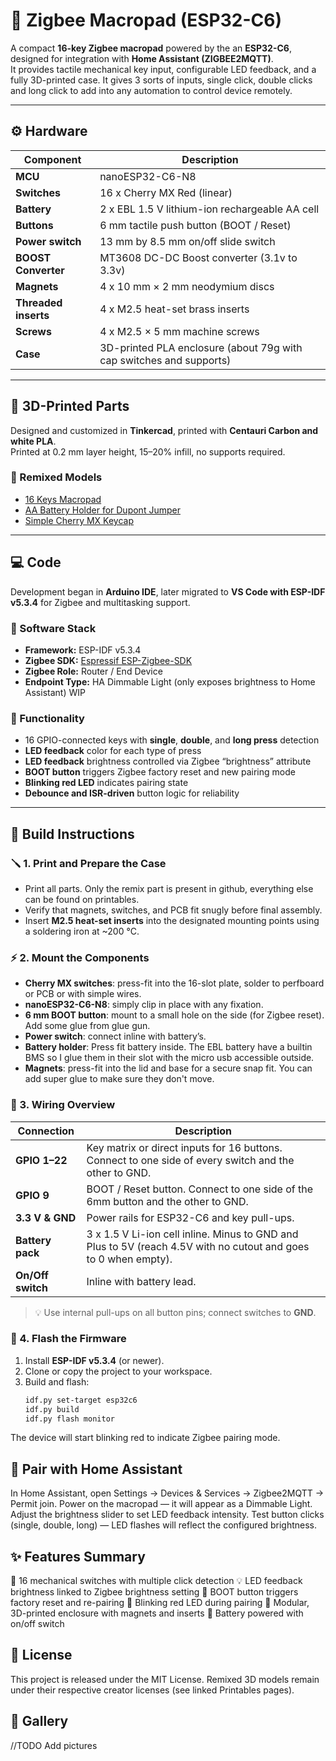 # 🧠 Zigbee Macropad (ESP32-C6)

A compact **16-key Zigbee macropad** powered by the an **ESP32-C6**, designed for integration with **Home Assistant (ZIGBEE2MQTT)**.  
It provides tactile mechanical key input, configurable LED feedback, and a fully 3D-printed case.
It gives 3 sorts of inputs, single click, double clicks and long click to add into any automation to control device remotely.

---

## ⚙️ Hardware

| Component | Description |
|------------|-------------|
| **MCU** | nanoESP32-C6-N8 |
| **Switches** | 16 x Cherry MX Red (linear) |
| **Battery** | 2 x EBL 1.5 V lithium-ion rechargeable AA cell |
| **Buttons** | 6 mm tactile push button (BOOT / Reset) |
| **Power switch** | 13 mm by 8.5 mm on/off slide switch |
| **BOOST Converter** | MT3608 DC-DC Boost converter (3.1v to 3.3v) |
| **Magnets** | 4 x 10 mm × 2 mm neodymium discs |
| **Threaded inserts** | 4 x M2.5 heat-set brass inserts |
| **Screws** | 4 x M2.5 × 5 mm machine screws |
| **Case** | 3D-printed PLA enclosure (about 79g with cap switches and supports) |

---

## 🧩 3D-Printed Parts

Designed and customized in **Tinkercad**, printed with **Centauri Carbon and white PLA**.  
Printed at 0.2 mm layer height, 15–20% infill, no supports required.

### 🔗 Remixed Models
- [16 Keys Macropad](https://www.printables.com/model/140766-16-keys-macropad)  
- [AA Battery Holder for Dupont Jumper](https://www.printables.com/model/380920-aa-battery-holder-for-dupont-jumper)  
- [Simple Cherry MX Keycap](https://www.printables.com/model/118708-simple-cherry-mx-keycap)

---

## 💻 Code

Development began in **Arduino IDE**, later migrated to **VS Code with ESP-IDF v5.3.4** for Zigbee and multitasking support.

### 🧠 Software Stack
- **Framework:** ESP-IDF v5.3.4  
- **Zigbee SDK:** [Espressif ESP-Zigbee-SDK](https://github.com/espressif/esp-zigbee-sdk)  
- **Zigbee Role:** Router / End Device  
- **Endpoint Type:** HA Dimmable Light (only exposes brightness to Home Assistant) WIP

### 🔧 Functionality
- 16 GPIO-connected keys with **single**, **double**, and **long press** detection
- **LED feedback** color for each type of press  
- **LED feedback** brightness controlled via Zigbee “brightness” attribute  
- **BOOT button** triggers Zigbee factory reset and new pairing mode  
- **Blinking red LED** indicates pairing state  
- **Debounce and ISR-driven** button logic for reliability  

---

## 🧰 Build Instructions

### 🪛 1. Print and Prepare the Case
- Print all parts. Only the remix part is present in github, everything else can be found on printables.
- Verify that magnets, switches, and PCB fit snugly before final assembly.
- Insert **M2.5 heat-set inserts** into the designated mounting points using a soldering iron at ~200 °C.

### ⚡ 2. Mount the Components
- **Cherry MX switches**: press-fit into the 16-slot plate, solder to perfboard or PCB or with simple wires.
- **nanoESP32-C6-N8**: simply clip in place with any fixation.
- **6 mm BOOT button**: mount to a small hole on the side (for Zigbee reset). Add some glue from glue gun.
- **Power switch**: connect inline with battery’s.
- **Battery holder**: Press fit battery inside. The EBL battery have a builtin BMS so I glue them in their slot with the micro usb accessible outside.
- **Magnets**: press-fit into the lid and base for a secure snap fit. You can add super glue to make sure they don't move.

### 🔋 3. Wiring Overview
| Connection | Description |
|-------------|-------------|
| **GPIO 1–22** | Key matrix or direct inputs for 16 buttons. Connect to one side of every switch and the other to GND. |
| **GPIO 9** | BOOT / Reset button. Connect to one side of the 6mm button and the other to GND. |
| **3.3 V & GND** | Power rails for ESP32-C6 and key pull-ups. |
| **Battery pack** | 3 x 1.5 V Li-ion cell inline. Minus to GND and Plus to 5V (reach 4.5V with no cutout and goes to 0 when empty). |
| **On/Off switch** | Inline with battery lead. |

> 💡 Use internal pull-ups on all button pins; connect switches to **GND**.

### 🔧 4. Flash the Firmware
1. Install **ESP-IDF v5.3.4** (or newer).  
2. Clone or copy the project to your workspace.  
3. Build and flash:
   ```bash
   idf.py set-target esp32c6
   idf.py build
   idf.py flash monitor
The device will start blinking red to indicate Zigbee pairing mode.

## 🔗 Pair with Home Assistant

In Home Assistant, open Settings → Devices & Services → Zigbee2MQTT → Permit join.
Power on the macropad — it will appear as a Dimmable Light.
Adjust the brightness slider to set LED feedback intensity.
Test button clicks (single, double, long) — LED flashes will reflect the configured brightness.

## ✨ Features Summary

🔘 16 mechanical switches with multiple click detection
💡 LED feedback brightness linked to Zigbee brightness setting
🔄 BOOT button triggers factory reset and re-pairing
🔴 Blinking red LED during pairing
🧱 Modular, 3D-printed enclosure with magnets and inserts
🪫 Battery powered with on/off switch

## 🧾 License

This project is released under the MIT License.
Remixed 3D models remain under their respective creator licenses (see linked Printables pages).

## 📸 Gallery

//TODO Add pictures
